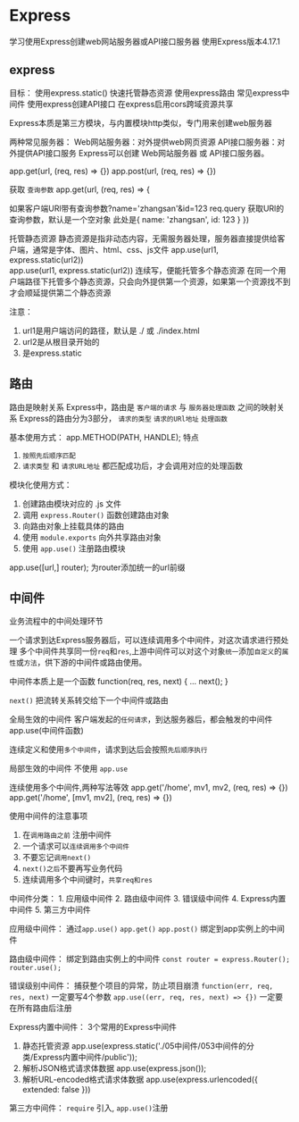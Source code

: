 # Express
学习使用Express创建web网站服务器或API接口服务器
使用Express版本4.17.1

## express
目标：
使用express.static() 快速托管静态资源
使用express路由
常见express中间件
使用express创建API接口
在express启用cors跨域资源共享

Express本质是第三方模块，与内置模块http类似，专门用来创建web服务器

两种常见服务器：
Web网站服务器：对外提供web网页资源
API接口服务器：对外提供API接口服务
Express可以创建 Web网站服务器 或 API接口服务器。

app.get(url, (req, res) => {})
app.post(url, (req, res) => {})

获取 `查询参数`
app.get(url, (req, res) => {
  
  如果客户端URl带有查询参数?name='zhangsan'&id=123
  req.query 获取URl的查询参数，默认是一个空对象 此处是{ name: 'zhangsan', id: 123 }
})


托管静态资源
静态资源是指非动态内容，无需服务器处理，服务器直接提供给客户端，通常是字体、图片、html、css、js文件
app.use(url1, express.static(url2))  
app.use(url1, express.static(url2))  连续写，便能托管多个静态资源
在同一个用户端路径下托管多个静态资源，只会向外提供第一个资源，如果第一个资源找不到才会顺延提供第二个静态资源

注意：
  1. url1是用户端访问的路径，默认是 ./ 或 ./index.html
  1. url2是从根目录开始的
  2. 是express.static

## 路由
路由是映射关系
Express中，路由是 `客户端的请求` 与 `服务器处理函数` 之间的映射关系
Express的路由分为3部分， `请求的类型` `请求的URl地址` `处理函数`

基本使用方式：
app.METHOD(PATH, HANDLE);
特点 
  1. `按照先后顺序匹配`
  2. `请求类型` 和 `请求URL地址` 都匹配成功后，才会调用对应的处理函数

模块化使用方式：
  1. 创建路由模块对应的 .js 文件
  2. 调用 `express.Router()` 函数创建路由对象
  3. 向路由对象上挂载具体的路由
  4. 使用 `module.exports` 向外共享路由对象
  5. 使用 `app.use()` 注册路由模块

app.use([url,] router);
为router添加统一的url前缀

## 中间件
业务流程中的中间处理环节

一个请求到达Express服务器后，可以连续调用多个中间件，对这次请求进行预处理
多个中间件共享同一份`req`和`res`,上游中间件可以对这个对象`统一`添加`自定义`的`属性`或`方法`，供下游的中间件或路由使用。

中间件本质上是一个函数
function(req, res, next) {
  ...
  next();
}

`next()` 把流转关系转交给下一个中间件或路由

全局生效的中间件
客户端发起的`任何请求`，到达服务器后，都会触发的中间件
app.use(中间件函数)

连续定义和使用`多个中间件`，请求到达后会按照`先后顺序执行`


局部生效的中间件
不使用 `app.use`

连续使用多个中间件,两种写法等效
app.get('/home', mv1, mv2, (req, res) => {})
app.get('/home', [mv1, mv2], (req, res) => {})

使用中间件的注意事项
  1. 在`调用路由之前` 注册中间件
  2. 一个请求可以`连续调用多个中间件`
  3. 不要忘记`调用next()`
  4. `next()之后`不要再写业务代码
  5. 连续调用多个中间键时，`共享req和res`

  中间件分类：
    1. 应用级中间件
    2. 路由级中间件
    3. 错误级中间件
    4. Express内置中间件
    5. 第三方中间件

应用级中间件：
  通过`app.use()` `app.get()` `app.post()` 绑定到app实例上的中间件

路由级中间件：
  绑定到路由实例上的中间件 `const router = express.Router(); router.use();`

错误级别中间件：
  捕获整个项目的异常，防止项目崩溃 `function(err, req, res, next)` 一定要写4个参数
  `app.use((err, req, res, next) => {})`
  一定要在所有路由后注册

Express内置中间件：
  3个常用的Express中间件
  1. 静态托管资源
    app.use(express.static('./05中间件/053中间件的分类/Express内置中间件/public'));
  2. 解析JSON格式请求体数据
    app.use(express.json());
  3. 解析URL-encoded格式请求体数据
    app.use(express.urlencoded({ extended: false }))

第三方中间件：
  `require` 引入, `app.use()`注册 